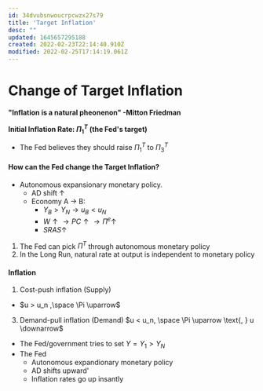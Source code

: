 ```yaml
---
id: 34dvubsnwoucrpcwzx27s79
title: 'Target Inflation'
desc: ""
updated: 1645657295188
created: 2022-02-23T22:14:40.910Z
modified: 2022-02-25T17:14:19.061Z
---
```

# Change of Target Inflation
**"Inflation is a natural pheonenon" -Mitton Friedman**

**Initial Inflation Rate: $\Pi_1^{T}$ (the Fed's target)**

- The Fed believes they should raise $\Pi_1^{T}$ to $\Pi_3^{T}$

#### How can the Fed change the Target Inflation?
- Autonomous expansionary monetary policy.
	- AD shift $\uparrow$ 
	- Economy A $\rightarrow$ B:
		- $Y_B > Y_N \rightarrow u_B < u_N$
		- $W \uparrow \rightarrow PC \uparrow \rightarrow \Pi^{e} \uparrow$
		- $SRAS \uparrow$
1. The Fed can pick $\Pi^T$ through autonomous monetary policy
2. In the Long Run, natural rate at output is independent to monetary policy

#### Inflation
1. Cost-push inflation (Supply)
- $u > u_n ,\space \Pi \uparrow$
3. Demand-pull inflation (Demand)
	$u < u_n, \space \Pi \uparrow \text{, } u \downarrow$

- The Fed/government tries to set $Y=Y_1 > Y_N$
- The Fed
  - Autonomous expandionary monetary policy
  - AD shifts upward'
  - Inflation rates go up insantly


    